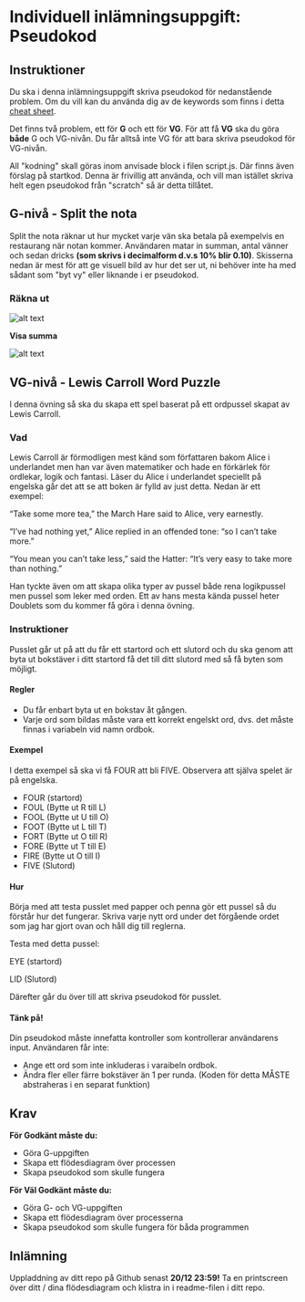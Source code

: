 # Individuell inlämningsuppgift: Pseudokod
## Instruktioner
Du ska i denna inlämningsuppgift skriva pseudokod för nedanstående problem. Om du vill kan du använda dig av de keywords som finns i detta [cheat sheet](https://gist.github.com/zocom-christoffer-wallenberg/dbb443c26407cfec308f9578ccf9845a).

Det finns två problem, ett för **G** och ett för **VG**. För att få **VG** ska du göra **både** G och VG-nivån. Du får alltså inte VG för att bara skriva pseudokod för VG-nivån.

All "kodning" skall göras inom anvisade block i filen script.js. Där finns även förslag på startkod. Denna är frivillig att använda, och vill man istället skriva helt egen pseudokod från "scratch" så är detta tillåtet.

## G-nivå - Split the nota
Split the nota räknar ut hur mycket varje vän ska betala på exempelvis en restaurang när notan kommer. Användaren matar in summan, antal vänner och sedan dricks **(som skrivs i decimalform d.v.s 10% blir 0.10)**. Skisserna nedan är mest för att ge visuell bild av hur det ser ut, ni behöver inte ha med sådant som "byt vy" eller liknande i er pseudokod.

### Räkna ut

![alt text](https://user-images.githubusercontent.com/54267140/108719099-75757500-751f-11eb-8c3b-f80a1dca7956.png)

**Visa summa**

![alt text](https://user-images.githubusercontent.com/54267140/108719104-76a6a200-751f-11eb-9d43-8d3d7b355793.png)

## VG-nivå - Lewis Carroll Word Puzzle
I denna övning så ska du skapa ett spel baserat på ett ordpussel skapat av Lewis Carroll.

### Vad
Lewis Carroll är förmodligen mest känd som författaren bakom Alice i underlandet men han var även matematiker och hade en förkärlek för ordlekar, logik och fantasi. Läser du Alice i underlandet speciellt på engelska går det att se att boken är fylld av just detta. Nedan är ett exempel:

“Take some more tea,” the March Hare said to Alice, very earnestly.

“I’ve had nothing yet,” Alice replied in an offended tone: “so I can’t take more.”

“You mean you can’t take less,” said the Hatter: “It’s very easy to take more than nothing.”

Han tyckte även om att skapa olika typer av pussel både rena logikpussel men pussel som leker med orden. Ett av hans mesta kända pussel heter Doublets som du kommer få göra i denna övning.

### Instruktioner
Pusslet går ut på att du får ett startord och ett slutord och du ska genom att byta ut bokstäver i ditt startord få det till ditt slutord med så få byten som möjligt.

#### Regler

- Du får enbart byta ut en bokstav åt gången.
- Varje ord som bildas måste vara ett korrekt engelskt ord, dvs. det måste finnas i variabeln vid namn ordbok.

#### Exempel

I detta exempel så ska vi få FOUR att bli FIVE. Observera att själva spelet är på engelska.

- FOUR (startord)
- FOUL (Bytte ut R till L)
- FOOL (Bytte ut U till O)
- FOOT (Bytte ut L till T)
- FORT (Bytte ut O till R)
- FORE (Bytte ut T till E)
- FIRE (Bytte ut O till I)
- FIVE (Slutord)

#### Hur
Börja med att testa pusslet med papper och penna gör ett pussel så du förstår hur det fungerar. Skriva varje nytt ord under det förgående ordet som jag har gjort ovan och håll dig till reglerna.

Testa med detta pussel:

EYE (startord)

LID (Slutord)

Därefter går du över till att skriva pseudokod för pusslet.

#### Tänk på!
Din pseudokod måste innefatta kontroller som kontrollerar användarens input. Användaren får inte:

- Ange ett ord som inte inkluderas i varaibeln ordbok.
- Ändra fler eller färre bokstäver än 1 per runda. (Koden för detta MÅSTE abstraheras i en separat funktion)

## Krav
**För Godkänt måste du:**

- Göra G-uppgiften
- Skapa ett flödesdiagram över processen
- Skapa pseudokod som skulle fungera

**För Väl Godkänt måste du:**

- Göra G- och VG-uppgiften
- Skapa ett flödesdiagram över processerna
- Skapa pseudokod som skulle fungera för båda programmen

## Inlämning
Uppladdning av ditt repo på Github senast **20/12 23:59!** Ta en printscreen över ditt / dina flödesdiagram och klistra in i readme-filen i ditt repo.
